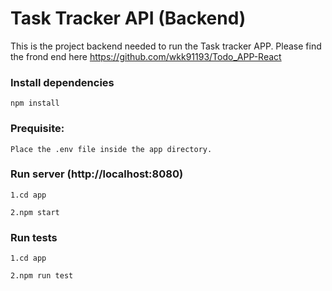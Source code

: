 # Task Tracker API (Backend)

This is the project backend needed to run the Task tracker APP. Please find the frond end here 
https://github.com/wkk91193/Todo_APP-React


### Install dependencies

```
npm install
```

### Prequisite:
```
Place the .env file inside the app directory.
```

### Run server (http://localhost:8080)

```
1.cd app 
```
```
2.npm start
```

### Run tests 

```
1.cd app
```
```
2.npm run test
```
